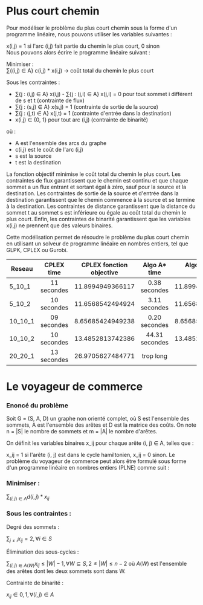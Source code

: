 # Plus court chemin
Pour modéliser le problème du plus court chemin sous la forme d'un programme linéaire, nous pouvons utiliser les variables suivantes :

x(i,j) = 1 si l'arc (i,j) fait partie du chemin le plus court, 0 sinon<br>
Nous pouvons alors écrire le programme linéaire suivant :

Minimiser :<br>
∑{(i,j) ∈ A} c(i,j) * x(i,j) -> coût total du chemin le plus court<br>

Sous les contraintes :

- ∑{j : (i,j) ∈ A} x(i,j) - ∑{j : (j,i) ∈ A} x(j,i) = 0 pour tout sommet i différent de s et t (contrainte de flux)<br>
- ∑{j : (s,j) ∈ A} x(s,j) = 1 (contrainte de sortie de la source)<br>
- ∑{j : (j,t) ∈ A} x(j,t) = 1 (contrainte d'entrée dans la destination)<br>
- x(i,j) ∈ {0, 1} pour tout arc (i,j) (contrainte de binarité)<br>

où :

- A est l'ensemble des arcs du graphe<br>
- c(i,j) est le coût de l'arc (i,j)<br>
- s est la source<br>
- t est la destination<br>

La fonction objectif minimise le coût total du chemin le plus court. Les contraintes de flux garantissent que le chemin est continu et que chaque sommet a un flux entrant et sortant égal à zéro, sauf pour la source et la destination. Les contraintes de sortie de la source et d'entrée dans la destination garantissent que le chemin commence à la source et se termine à la destination. Les contraintes de distance garantissent que la distance du sommet t au sommet s est inférieure ou égale au coût total du chemin le plus court. Enfin, les contraintes de binarité garantissent que les variables x(i,j) ne prennent que des valeurs binaires.<br>

Cette modélisation permet de résoudre le problème du plus court chemin en utilisant un solveur de programme linéaire en nombres entiers, tel que GLPK, CPLEX ou Gurobi.

|   Reseau   |   CPLEX time  |   CPLEX fonction objective  |  Algo A* time |  Algo A* fonvtion objective |
|---    |:-:    |:-:    |:-:    |--:    |
|   5_10_1   |   11 secondes  |  11.8994949366117  |  0.38 secondes  |  11.8994949366117  |
|   5_10_2   |   10 secondes  |  11.6568542494924  |  3.11 secondes  |  11.6568542494924  |
|   10_10_1   |   09 secondes  |  8.65685424949238  |  0.20 secondes  |  8.65685424949238  |
|   10_10_2   |   10 secondes  |  13.4852813742386  |  44.31 secondes  |  13.4852813742386  |
|   20_20_1   |   13 secondes  |  26.9705627484771  |  trop long  |     |

# Le voyageur de commerce
### Enoncé du problème

Soit G = (S, A, D) un graphe non orienté complet, où S est l'ensemble des sommets, A est l'ensemble des arêtes et D est la matrice des coûts. On note n = |S| le nombre de sommets et m = |A| le nombre d'arêtes.

On définit les variables binaires x_ij pour chaque arête (i, j) ∈ A, telles que :

x_ij = 1 si l'arête (i, j) est dans le cycle hamiltonien,
x_ij = 0 sinon.
Le problème du voyageur de commerce peut alors être formulé sous forme d'un programme linéaire en nombres entiers (PLNE) comme suit :

### Minimiser : 
$∑_{(i, j) ∈ A} d(i, j) * x_{ij}$

### Sous les contraintes :

Degré des sommets :

$∑_{j ≠ i} x_{ij} = 2, ∀i ∈ S$ <br>

Élimination des sous-cycles :

$∑_{(i, j) ∈ A(W)} x_{ij} ≤ |W| - 1, ∀W ⊆ S, 2 ≤ |W| ≤ n - 2$
où $A(W)$ est l'ensemble des arêtes dont les deux sommets sont dans W.

Contrainte de binarité :

$x_{ij} ∈ {0, 1}, ∀(i, j) ∈ A$